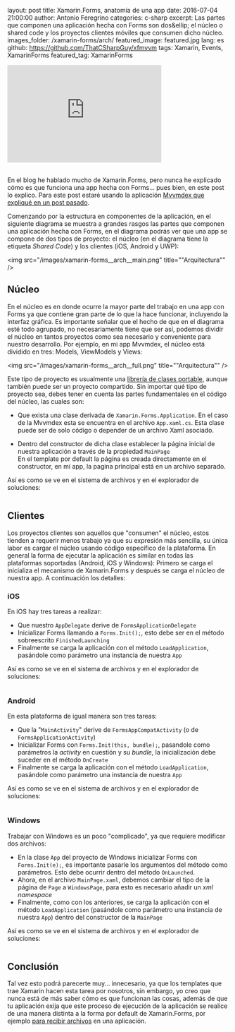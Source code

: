 layout: post
title: Xamarin.Forms, anatomía de una app
date: 2016-07-04 21:00:00
author: Antonio Feregrino
categories: c-sharp
excerpt: Las partes que componen una aplicación hecha con Forms son dos&ellip; el núcleo o shared code y los proyectos clientes móviles que consumen dicho núcleo.
images_folder: /xamarin-forms/arch/
featured_image: featured.jpg
lang: es
github: https://github.com/ThatCSharpGuy/xfmvvm
tags: Xamarin, Events, XamarinForms
featured_tag: XamarinForms

<div class="video-wrapper">
<iframe src='https://onedrive.live.com/embed?cid=05D7523CBBAF0419&resid=5D7523CBBAF0419%21128893&authkey=AIJIECFXvuJszW0&em=2&wdAr=1.7777777777777777' width='350px' height='221px' frameborder='0'>Esto es un documento de <a target='_blank' href='https://office.com'>Microsoft Office</a> incrustado con tecnología de <a target='_blank' href='https://office.com/webapps'>Office Online</a>.</iframe>
</div>
 
<br />

En el blog he hablado mucho de Xamarin.Forms, pero nunca he explicado cómo es que funciona una app hecha con Forms... pues bien, en este post lo explico. Para este post estaré usando la aplicación <a href="../mvvm-xamarin-forms" target="_blank" rel="nofollow">Mvvmdex que expliqué en un post pasado</a>.  

Comenzando por la estructura en componentes de la aplicación, en el siguiente diagrama se muestra a grandes rasgos las partes que componen una aplicación hecha con Forms, en el diagrama podrás ver que una app se compone de dos tipos de proyecto: el núcleo (en el diagrama tiene la etiqueta *Shared Code*) y los clientes (iOS, Android y UWP):

<img src="/images/xamarin-forms__arch__main.png" title=""Arquitectura"" />

## Núcleo

En el núcleo es en donde ocurre la mayor parte del trabajo en una app con Forms ya que contiene gran parte de lo que la hace funcionar, incluyendo la interfaz gráfica. Es importante señalar que el hecho de que en el diagrama esté todo agrupado, no necesariamente tiene que ser así, podemos dividir el núcleo en tantos proyectos como sea necesario y conveniente para nuestro desarrollo. Por ejemplo, en mi app Mvvmdex, el núcleo está dividido en tres: Models, ViewModels y Views:

<img src="/images/xamarin-forms__arch__full.png" title=""Arquitectura"" />

Este tipo de proyecto es usualmente una <a href="../que-son-portable-class-library" target="_blank" rel="nofollow">librería de clases portable</a>, aunque también puede ser un proyecto compartido. Sin importar qué tipo de proyecto sea, debes tener en cuenta las partes fundamentales en el código del núcleo, las cuales son:  

 - Que exista una clase derivada de `Xamarin.Forms.Application`. En el caso de la Mvvmdex esta se encuentra en el archivo `App.xaml.cs`. Esta clase puede ser de solo código o depender de un archivo Xaml asociado.

 - Dentro del constructor de dicha clase establecer la página inicial de nuestra aplicación a través de la propiedad `MainPage`  
 	En el template por default la página es creada directamente en el constructor, en mi app, la pagina principal está en un archivo separado.  

Así es como se ve en el sistema de archivos y en el explorador de soluciones:

<div class="pure-g">
<div class="pure-u-1 pure-u-md-1-2">
<img src="/images/xamarin-forms__arch__xf-files.jpg" title=""Xamarin.Forms en sistema de archivos"" />
</div>
<div class="pure-u-1 pure-u-md-1-2">
<img src="/images/xamarin-forms__arch__views.png" title=""Xamarin.Forms en el explorador de soluciones"" />
</div>  
</div>

## Clientes  

Los proyectos clientes son aquellos que "consumen" el núcleo, estos tienden a requerir menos trabajo ya que su expresión más sencilla, su única labor es cargar el núcleo usando código específico de la plataforma. En general la forma de ejecutar la aplicación es similar en todas las plataformas soportadas (Android, iOS y Windows): Primero se carga el inicializa el mecanismo de Xamarin.Forms y después se carga el núcleo de nuestra app. A continuación los detalles:  


### iOS  

En iOS hay tres tareas a realizar:  
  
   - Que nuestro `AppDelegate` derive de `FormsApplicationDelegate`  
   - Inicializar Forms llamando a `Forms.Init();`, esto debe ser en el método sobreescrito `FinishedLaunching`
   - Finalmente se carga la aplicación con el método `LoadApplication`, pasándole como parámetro una instancia de nuestra `App`  

Así es como se ve en el sistema de archivos y en el explorador de soluciones:

<div class="pure-g">
<div class="pure-u-1 pure-u-md-1-2">
<img src="/images/xamarin-forms__arch__ios-files.jpg" title=""iOS en sistema de archivos"" />
</div>
<div class="pure-u-1 pure-u-md-1-2">
<img src="/images/xamarin-forms__arch__ios.png" title=""iOS en el explorador de soluciones"" />
</div>  
</div>  
  
### Android  

En esta plataforma de igual manera son tres tareas:  
  
   - Que la "`MainActivity`" derive de `FormsAppCompatActivity` (o de `FormsApplicationActivity`)
   - Inicializar Forms con `Forms.Init(this, bundle);`, pasandole como parámetros la *activity* en cuestión y su *bundle*, la inicialización debe suceder en el método `OnCreate`
   - Finalmente se carga la aplicación con el método `LoadApplication`, pasándole como parámetro una instancia de nuestra `App`  

Así es como se ve en el sistema de archivos y en el explorador de soluciones:

<div class="pure-g">
<div class="pure-u-1 pure-u-md-1-2">
<img src="/images/xamarin-forms__arch__android-files.jpg" title=""Android en sistema de archivos"" />
</div>
<div class="pure-u-1 pure-u-md-1-2">
<img src="/images/xamarin-forms__arch__droid.png" title=""Android en el explorador de soluciones"" />
</div>  
</div>  
  
### Windows  

Trabajar con Windows es un poco "complicado", ya que requiere modificar dos archivos:  
  
   - En la clase `App` del proyecto de Windows inicializar Forms con `Forms.Init(e);`, es importante pasarle los argumentos del método como parámetros. Esto debe ocurrir dentro del método `OnLaunched`.
   - Ahora, en el archivo `MainPage.xaml`, debemos cambiar el tipo de la página de `Page` a `WindowsPage`, para esto es necesario añadir un *xml namespace*   
   - Finalmente, como con los anteriores, se carga la aplicación con el método `LoadApplication` (pasándole como parámetro una instancia de nuestra `App`) dentro del constructor de la `MainPage`  

Así es como se ve en el sistema de archivos y en el explorador de soluciones:

<div class="pure-g">
<div class="pure-u-1 pure-u-md-1-2">
<img src="/images/xamarin-forms__arch__uwp-files.jpg" title=""Windows en sistema de archivos"" />
</div>
<div class="pure-u-1 pure-u-md-1-2">
<img src="/images/xamarin-forms__arch__uwp.jpg" title=""Windows en el explorador de soluciones"" />
</div>  
</div>  
   
## Conclusión  

Tal vez esto podrá parecerte muy... innecesario, ya que los templates que trae Xamarin hacen esta tarea por nosotros, sin embargo, yo creo que nunca está de más saber cómo es que funcionan las cosas, además de que tu aplicación exija que este proceso de ejecución de la aplicación se realice de una manera distinta a la forma por default de Xamarin.Forms, por ejemplo <a href="../opening-files-xamarin-forms">para recibir archivos</a> en una aplicación. 

